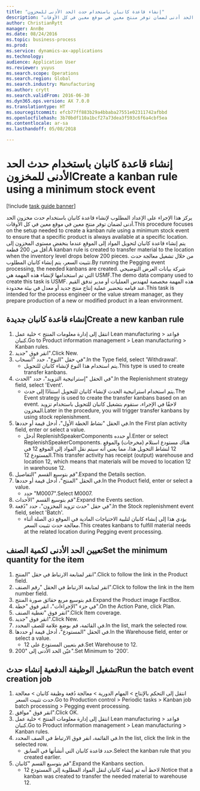 ```yaml
--- 
title: "إنشاء قاعدة كانبان باستخدام حدث الحد الأدنى للمخزون"
description: "يركز هذا الإجراء على الإعداد المطلوب لإنشاء قاعدة كانبان باستخدام حدث مخزون الحد أدنى لضمان توفر منتج معين في موقع معين في كل الأوقات."
author: ChristianRytt
manager: AnnBe
ms.date: 08/24/2016
ms.topic: business-process
ms.prod: 
ms.service: dynamics-ax-applications
ms.technology: 
audience: Application User
ms.reviewer: yuyus
ms.search.scope: Operations
ms.search.region: Global
ms.search.industry: Manufacturing
ms.author: crytt
ms.search.validFrom: 2016-06-30
ms.dyn365.ops.version: AX 7.0.0
ms.translationtype: HT
ms.sourcegitcommit: efcb77ff883b29a4bbaba27551e02311742afbbd
ms.openlocfilehash: 3b70bdf110a1bcf27a73dea3f593c6f6a4cbf5ea
ms.contentlocale: ar-sa
ms.lasthandoff: 05/08/2018

---
```

# <a name="create-a-kanban-rule-using-a-minimum-stock-event"></a><span data-ttu-id="ec095-103">إنشاء قاعدة كانبان باستخدام حدث الحد الأدنى للمخزون</span><span class="sxs-lookup"><span data-stu-id="ec095-103">Create a kanban rule using a minimum stock event</span></span>

[!include [task guide banner](../../includes/task-guide-banner.md)]

<span data-ttu-id="ec095-104">يركز هذا الإجراء على الإعداد المطلوب لإنشاء قاعدة كانبان باستخدام حدث مخزون الحد أدنى لضمان توفر منتج معين في موقع معين في كل الأوقات.</span><span class="sxs-lookup"><span data-stu-id="ec095-104">This procedure focuses on the setup needed to create a kanban rule using a minimum stock event to ensure that a specific product is always available at a specific location.</span></span> <span data-ttu-id="ec095-105">يتم إنشاء قاعدة كانبان لتحويل المواد إلى الموقع عندما ينخفض مستوى المخزون إلى أقل من 200 قطعة.</span><span class="sxs-lookup"><span data-stu-id="ec095-105">A kanban rule is created to transfer material to the location when the inventory level drops below 200 pieces.</span></span> <span data-ttu-id="ec095-106">من خلال تشغيل معالجة حدث تثبيت السعر، يتم إنشاء كانبان المطلوب.</span><span class="sxs-lookup"><span data-stu-id="ec095-106">By running the Pegging event processing, the needed kanbans are created.</span></span> <span data-ttu-id="ec095-107">شركة بيانات العرض التوضيحي التي تم استخدامها لإنشاء هذه المهمة هي USMF.‬</span><span class="sxs-lookup"><span data-stu-id="ec095-107">The demo data company used to create this task is USMF.</span></span> <span data-ttu-id="ec095-108">هذه المهمة مخصصة لمهندس العمليات أو مدير تدفق القيم عند قيامه بتحضير عملية إنتاج منتج جديد أو معدل في بيئة محدودة.</span><span class="sxs-lookup"><span data-stu-id="ec095-108">This task is intended for the process engineer or the value stream manager, as they prepare production of a new or modified product in a lean environment.</span></span>


## <a name="create-a-new-kanban-rule"></a><span data-ttu-id="ec095-109">إنشاء قاعدة كانبان جديدة</span><span class="sxs-lookup"><span data-stu-id="ec095-109">Create a new kanban rule</span></span>
1. <span data-ttu-id="ec095-110">انتقل إلى إدارة معلومات المنتج‬ > خلية عمل Lean manufacturing > قواعد كنبان.</span><span class="sxs-lookup"><span data-stu-id="ec095-110">Go to Product information management > Lean manufacturing > Kanban rules.</span></span>
2. <span data-ttu-id="ec095-111">انقر فوق "جديد".</span><span class="sxs-lookup"><span data-stu-id="ec095-111">Click New.</span></span>
3. <span data-ttu-id="ec095-112">في حقل "النوع"، حدد "انسحاب".</span><span class="sxs-lookup"><span data-stu-id="ec095-112">In the Type field, select 'Withdrawal'.</span></span>
    * <span data-ttu-id="ec095-113">يتم استخدام هذا النوع لإنشاء كانبان للتحويل.</span><span class="sxs-lookup"><span data-stu-id="ec095-113">This type is used to create transfer kanbans.</span></span>  
4. <span data-ttu-id="ec095-114">في الحقل "إستراتيجية التزويد"، حدد "الحدث".</span><span class="sxs-lookup"><span data-stu-id="ec095-114">In the Replenishment strategy field, select 'Event'.</span></span>
    * <span data-ttu-id="ec095-115">يتم استخدام استراتيجية الحدث لإنشاء كانبان للتحويل استنادًا إلى حدث.</span><span class="sxs-lookup"><span data-stu-id="ec095-115">The Event strategy is used to create the transfer kanbans based on an event.</span></span> <span data-ttu-id="ec095-116">لاحقًا في الإجراء، ستقوم بتشغيل كانبان للتحويل باستخدام تزويد المخزون‬.</span><span class="sxs-lookup"><span data-stu-id="ec095-116">Later in the procedure, you will trigger transfer kanbans by using stock replenishment.</span></span>  
5. <span data-ttu-id="ec095-117">في الحقل "نشاط الخطة الأول"، أدخل قيمة أو حددها.</span><span class="sxs-lookup"><span data-stu-id="ec095-117">In the First plan activity field, enter or select a value.</span></span>
    * <span data-ttu-id="ec095-118">أدخل ReplenishSpeakerComponents أو حدده.</span><span class="sxs-lookup"><span data-stu-id="ec095-118">Enter or select ReplenishSpeakerComponents.</span></span> <span data-ttu-id="ec095-119">هناك مستودع استلام (مخرجات) والموقع 12 لنشاط التحويل هذا، مما يعني أنه سيتم نقل المواد إلى الموقع 12 في المستودع 12.</span><span class="sxs-lookup"><span data-stu-id="ec095-119">This transfer activity has receipt (output) warehouse and location 12, which means that materials will be moved to location 12 in warehouse 12.</span></span>  
6. <span data-ttu-id="ec095-120">قم بتوسيع القسم "التفاصيل".</span><span class="sxs-lookup"><span data-stu-id="ec095-120">Expand the Details section.</span></span>
7. <span data-ttu-id="ec095-121">في الحقل "المنتج"، أدخل قيمة أو حددها.</span><span class="sxs-lookup"><span data-stu-id="ec095-121">In the Product field, enter or select a value.</span></span>
    * <span data-ttu-id="ec095-122">حدد "M0007".</span><span class="sxs-lookup"><span data-stu-id="ec095-122">Select M0007.</span></span>  
8. <span data-ttu-id="ec095-123">قم بتوسيع القسم "الأحداث".</span><span class="sxs-lookup"><span data-stu-id="ec095-123">Expand the Events section.</span></span>
9. <span data-ttu-id="ec095-124">في حقل "حدث تزويد المخزون"، حدد "دُفعة".</span><span class="sxs-lookup"><span data-stu-id="ec095-124">In the Stock replenishment event field, select 'Batch'.</span></span>
    * <span data-ttu-id="ec095-125">يؤدي هذا إلى إنشاء كانبان لتلبية الاحتياجات المادية في الموقع ذي الصلة أثناء معالجة حدث تثبيت السعر.</span><span class="sxs-lookup"><span data-stu-id="ec095-125">This creates kanbans to fulfill material needs at the related location during Pegging event processing.</span></span>  

## <a name="set-the-minimum-quantity-for-the-item"></a><span data-ttu-id="ec095-126">تعيين الحد الأدنى لكمية الصنف</span><span class="sxs-lookup"><span data-stu-id="ec095-126">Set the minimum quantity for the item</span></span>
1. <span data-ttu-id="ec095-127">انقر لمتابعة الارتباط في حقل "المنتج".</span><span class="sxs-lookup"><span data-stu-id="ec095-127">Click to follow the link in the Product field.</span></span>
2. <span data-ttu-id="ec095-128">انقر لمتابعة الارتباط في الحقل "رقم الصنف".</span><span class="sxs-lookup"><span data-stu-id="ec095-128">Click to follow the link in the Item number field.</span></span>
3. <span data-ttu-id="ec095-129">قم بتوسيع مربع حقائق صورة المنتج.</span><span class="sxs-lookup"><span data-stu-id="ec095-129">Expand the Product image FactBox.</span></span>
4. <span data-ttu-id="ec095-130">في جزء "الإجراءات"، انقر فوق "خطة".</span><span class="sxs-lookup"><span data-stu-id="ec095-130">On the Action Pane, click Plan.</span></span>
5. <span data-ttu-id="ec095-131">انقر فوق "تغطية الصنف‬".</span><span class="sxs-lookup"><span data-stu-id="ec095-131">Click Item coverage.</span></span>
6. <span data-ttu-id="ec095-132">انقر فوق "جديد".</span><span class="sxs-lookup"><span data-stu-id="ec095-132">Click New.</span></span>
7. <span data-ttu-id="ec095-133">في القائمة، قم بوضع علامة للصف المحدد.</span><span class="sxs-lookup"><span data-stu-id="ec095-133">In the list, mark the selected row.</span></span>
8. <span data-ttu-id="ec095-134">في الحقل "المستودع"، أدخل قيمة أو حددها.</span><span class="sxs-lookup"><span data-stu-id="ec095-134">In the Warehouse field, enter or select a value.</span></span>
    * <span data-ttu-id="ec095-135">قم بتعيين المستودع على 12.</span><span class="sxs-lookup"><span data-stu-id="ec095-135">Set Warehouse to 12.</span></span>  
9. <span data-ttu-id="ec095-136">عيّن الحد الأدنى إلى "200".</span><span class="sxs-lookup"><span data-stu-id="ec095-136">Set Minimum to '200'.</span></span>

## <a name="run-the-batch-event-creation-job"></a><span data-ttu-id="ec095-137">تشغيل الوظيفة الدفعية إنشاء حدث</span><span class="sxs-lookup"><span data-stu-id="ec095-137">Run the batch event creation job</span></span>
1. <span data-ttu-id="ec095-138">انتقل إلى التحكم بالإنتاج‬ > المهام الدورية > معالجة دُفعة وظيفة كانبان‬ > معالجة حدث تثبيت السعر.</span><span class="sxs-lookup"><span data-stu-id="ec095-138">Go to Production control > Periodic tasks > Kanban job batch processing > Pegging event processing.</span></span>
2. <span data-ttu-id="ec095-139">انقر فوق "موافق".</span><span class="sxs-lookup"><span data-stu-id="ec095-139">Click OK.</span></span>
3. <span data-ttu-id="ec095-140">انتقل إلى إدارة معلومات المنتج‬ > خلية عمل Lean manufacturing > قواعد كنبان.</span><span class="sxs-lookup"><span data-stu-id="ec095-140">Go to Product information management > Lean manufacturing > Kanban rules.</span></span>
4. <span data-ttu-id="ec095-141">في القائمة، انقر فوق الارتباط في الصف المحدد.</span><span class="sxs-lookup"><span data-stu-id="ec095-141">In the list, click the link in the selected row.</span></span>
    * <span data-ttu-id="ec095-142">حدد قاعدة كانبان التي أنشأتها في السابق.</span><span class="sxs-lookup"><span data-stu-id="ec095-142">Select the kanban rule that you created earlier.</span></span>  
5. <span data-ttu-id="ec095-143">قم بتوسيع القسم "كانبان".</span><span class="sxs-lookup"><span data-stu-id="ec095-143">Expand the Kanbans section.</span></span>
    * <span data-ttu-id="ec095-144">لاحظ أنه تم إنشاء كانبان لنقل المواد المطلوبة إلى المستودع 12.</span><span class="sxs-lookup"><span data-stu-id="ec095-144">Notice that a kanban was created to transfer the needed material to warehouse 12.</span></span>  



